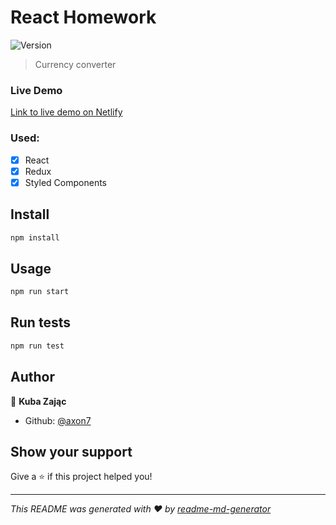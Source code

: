 # React Homework

![Version](https://img.shields.io/npm/v/homework.svg)

> Currency converter

### Live Demo

[Link to live demo on Netlify](https://goofy-curie-6b5f7d.netlify.com/)

### Used:

- [x] React
- [x] Redux
- [x] Styled Components

## Install

```sh
npm install
```

## Usage

```sh
npm run start
```

## Run tests

```sh
npm run test
```

## Author

👤 **Kuba Zając**

- Github: [@axon7](https://github.com/axon7)

## Show your support

Give a ⭐️ if this project helped you!

---

_This README was generated with ❤️ by [readme-md-generator](https://github.com/kefranabg/readme-md-generator)_
